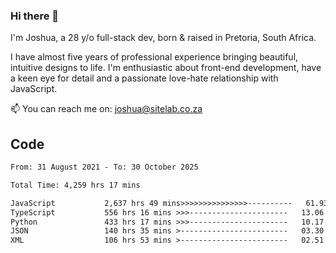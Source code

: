 ### Hi there 👋

I'm Joshua, a 28 y/o full-stack dev, born & raised in Pretoria, South Africa. 

I have almost five years of professional experience bringing beautiful, intuitive designs to life. I'm enthusiastic about front-end development, have a keen eye for detail and a passionate love-hate relationship with JavaScript.

📫 You can reach me on: joshua@sitelab.co.za

## **Code**

<!--START_SECTION:waka-->

```txt
From: 31 August 2021 - To: 30 October 2025

Total Time: 4,259 hrs 17 mins

JavaScript           2,637 hrs 49 mins>>>>>>>>>>>>>>>----------   61.93 %
TypeScript           556 hrs 16 mins >>>----------------------   13.06 %
Python               433 hrs 17 mins >>>----------------------   10.17 %
JSON                 140 hrs 35 mins >------------------------   03.30 %
XML                  106 hrs 53 mins >------------------------   02.51 %
```

<!--END_SECTION:waka-->
